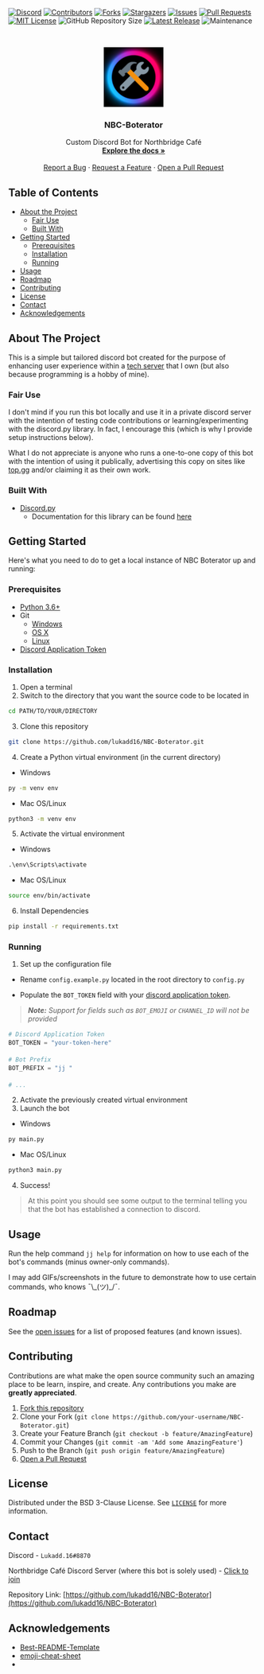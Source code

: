 <!--
Note on how to make documentation suggestions/changes? (would be commented out like this)
-->



<!--
*** CTRL + SHIFT + V to preview
-->



<!-- PROJECT SHIELDS -->
[![Discord][discord-shield]][discord-url]
[![Contributors][contributors-shield]][contributors-url]
[![Forks][forks-shield]][forks-url]
[![Stargazers][stars-shield]][stars-url]
[![Issues][issues-shield]][issues-url]
[![Pull Requests][pr-shield]][pr-url]
[![MIT License][license-shield]][license-url]
![GitHub Repository Size][repo-size-shield]
[![Latest Release][release-shield]][release-url]
![Maintenance][maintain-shield]



<!-- PROJECT LOGO -->
<br />
<p align="center">
  <a href="https://github.com/lukadd16/NBC-Boterator">
    <img src="data/images/logos/NBC Boterator_Aura.jpg" alt="Logo" width="120" height="120">
  </a>

  <h3 align="center">NBC-Boterator</h3>

  <p align="center">
    Custom Discord Bot for Northbridge Café
    <br />
    <a href="https://github.com/lukadd16/NBC-Boterator"><strong>Explore the docs »</strong></a>
    <br />
    <br />
    <a href="https://github.com/lukadd16/NBC-Boterator/issues/new/choose">Report a Bug</a>
    ·
    <a href="https://github.com/lukadd16/NBC-Boterator/issues/new/choose">Request a Feature</a>
    ·
    <a href="https://github.com/lukadd16/NBC-Boterator/compare">Open a Pull Request</a>
  </p>
</p>



<!-- TABLE OF CONTENTS -->
## Table of Contents

* [About the Project](#about-the-project)
  * [Fair Use](#fair-use)
  * [Built With](#built-with)
* [Getting Started](#getting-started)
  * [Prerequisites](#prerequisites)
  * [Installation](#installation)
  * [Running](#running)
* [Usage](#usage)
* [Roadmap](#roadmap)
* [Contributing](#contributing)
* [License](#license)
* [Contact](#contact)
* [Acknowledgements](#acknowledgements)



<!-- ABOUT THE PROJECT -->
## About The Project

This is a simple but tailored discord bot created for the purpose of enhancing user experience within a [tech server][discord-url] that I own (but also because programming is a hobby of mine).

### Fair Use

I don't mind if you run this bot locally and use it in a private discord server with the intention of testing code contributions or learning/experimenting with the discord<span>.py<span> library. In fact, I encourage this (which is why I provide setup instructions below).

What I do not appreciate is anyone who runs a one-to-one copy of this bot with the intention of using it publically, advertising this copy on sites like [top.gg](https://top.gg) and/or claiming it as their own work.

### Built With

* [Discord.py](https://pypi.org/project/discord.py/)
  * Documentation for this library can be found [here](https://discordpy.readthedocs.io/en/latest/#)



<!-- GETTING STARTED -->
## Getting Started

Here's what you need to do to get a local instance of NBC Boterator up and running:

### Prerequisites

* [Python 3.6+](https://www.python.org/downloads/)
* Git
  * [Windows](https://gitforwindows.org/)
  * [OS X](https://git-scm.com/download/mac)
  * [Linux](https://git-scm.com/download/linux)
* [Discord Application Token](https://discordpy.readthedocs.io/en/latest/discord.html)
<!-- https://git-scm.com/book/en/v2/Getting-Started-Installing-Git -->

### Installation

1. Open a terminal
2. Switch to the directory that you want the source code to be located in
```sh
cd PATH/TO/YOUR/DIRECTORY
```
3. Clone this repository
```sh
git clone https://github.com/lukadd16/NBC-Boterator.git
```
4. Create a Python virtual environment (in the current directory)
* Windows
```cmd
py -m venv env
```
* Mac OS/Linux
```sh
python3 -m venv env
```
5. Activate the virtual environment
* Windows
```cmd
.\env\Scripts\activate
```
* Mac OS/Linux
```sh
source env/bin/activate
```
6. Install Dependencies
```sh
pip install -r requirements.txt
```

### Running

1. Set up the configuration file
* Rename `config.example.py` located in the root directory to `config.py`
<!-- If ever decide to make a proper wiki, create own guide for how to make a discord app & bot account -->
* Populate the `BOT_TOKEN` field with your [discord application token](https://discordpy.readthedocs.io/en/latest/discord.html).
> _**Note:** Support for fields such as `BOT_EMOJI` or `CHANNEL_ID` will not be provided_
```py
# Discord Application Token
BOT_TOKEN = "your-token-here"

# Bot Prefix
BOT_PREFIX = "jj "

# ...
```
2. Activate the previously created virtual environment
3. Launch the bot
* Windows
```cmd
py main.py
```
* Mac OS/Linux
```sh
python3 main.py
```
4. Success!
> At this point you should see some output to the terminal telling you that the bot has established a connection to discord.



<!-- USAGE EXAMPLES -->
## Usage

Run the help command `jj help` for information on how to use each of the bot's commands (minus owner-only commands).

I may add GIFs/screenshots in the future to demonstrate how to use certain commands, who knows ¯\\\_(ツ)_\/¯.



<!-- ROADMAP -->
## Roadmap

See the [open issues](https://github.com/lukadd16/NBC-Boterator/issues) for a list of proposed features (and known issues).



<!-- CONTRIBUTING -->
<!--
Add a proper CONTRIBUTING.md file down the line with sections on conduct, issue/PR title format (to match automation), etc.
-->
## Contributing

Contributions are what make the open source community such an amazing place to be learn, inspire, and create. Any contributions you make are **greatly appreciated**.

1. [Fork this repository](https://github.com/lukadd16/NBC-Boterator/fork)
2. Clone your Fork (`git clone https://github.com/your-username/NBC-Boterator.git`)
2. Create your Feature Branch (`git checkout -b feature/AmazingFeature`)
3. Commit your Changes (`git commit -am 'Add some AmazingFeature'`) <!--git -am tag stages all tracked, modified files before committing-->
4. Push to the Branch (`git push origin feature/AmazingFeature`)
5. [Open a Pull Request](`https://github.com/lukadd16/NBC-Boterator/compare`)



<!-- LICENSE -->
## License

Distributed under the BSD 3-Clause License. See [`LICENSE`](https://github.com/lukadd16/NBC-Boterator/blob/master/LICENSE) for more information.



<!-- CONTACT -->
## Contact

Discord - `Lukadd.16#8870`

Northbridge Café Discord Server (where this bot is solely used) - [Click to join][discord-url]

Repository Link: [https://github.com/lukadd16/NBC-Boterator](https://github.com/lukadd16/NBC-Boterator)



<!-- ACKNOWLEDGEMENTS -->
## Acknowledgements

* [Best-README-Template](https://github.com/othneildrew/Best-README-Template)
* [emoji-cheat-sheet](https://github.com/ikatyang/emoji-cheat-sheet)
* 



<!-- MARKDOWN LINKS & IMAGES -->
<!-- https://www.markdownguide.org/basic-syntax/#reference-style-links -->

<!-- [discord-shield]: https://img.shields.io/discord/667059292125265941?style=flat-square -->
<!-- [discord-shield]: https://img.shields.io/discord/667059292125265941?color=7289DA&logo=discord&logoColor=ffffff&style=flat-square -->
[discord-shield]: https://discord.com/api/guilds/667059292125265941/widget.png
[discord-url]: https://discord.gg/Wzv2BVQ
[contributors-shield]: https://img.shields.io/github/contributors/lukadd16/NBC-Boterator.svg?style=flat-square
[contributors-url]: https://github.com/lukadd16/NBC-Boterator/graphs/contributors
[forks-shield]: https://img.shields.io/github/forks/lukadd16/NBC-Boterator.svg?style=flat-square
[forks-url]: https://github.com/lukadd16/NBC-Boterator/network/members
[stars-shield]: https://img.shields.io/github/stars/lukadd16/NBC-Boterator.svg?style=flat-square
[stars-url]: https://github.com/lukadd16/NBC-Boterator/stargazers
[issues-shield]: https://img.shields.io/github/issues/lukadd16/NBC-Boterator.svg?style=flat-square
[issues-url]: https://github.com/lukadd16/NBC-Boterator/issues
[pr-shield]: https://img.shields.io/github/issues-pr/lukadd16/NBC-Boterator?style=flat-square
[pr-url]: https://github.com/lukadd16/NBC-Boterator/pulls
[license-shield]: https://img.shields.io/github/license/lukadd16/NBC-Boterator.svg?style=flat-square
[license-url]: https://github.com/lukadd16/NBC-Boterator/blob/master/LICENSE
[repo-size-shield]: https://img.shields.io/github/repo-size/lukadd16/NBC-Boterator?style=flat-square
<!--[repo-url]: https://github.com/lukadd16/NBC-Boterator-->
[release-shield]: https://img.shields.io/github/v/release/lukadd16/NBC-Boterator?sort=semver&style=flat-square
[release-url]: https://github.com/lukadd16/NBC-Boterator/releases
[maintain-shield]: https://img.shields.io/maintenance/yes/2021?style=flat-square
